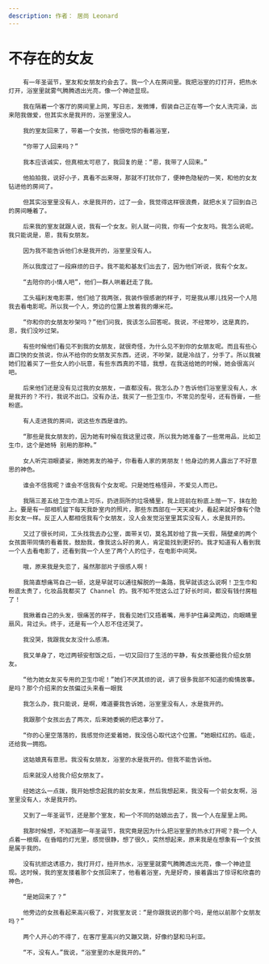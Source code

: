 ```yaml
---
description: 作者： 居尚 Leonard
---
```


# 不存在的女友

        有一年圣诞节，室友和女朋友约会去了。我一个人在房间里。我把浴室的灯打开，把热水灯开，浴室里就雾气腾腾透出光亮，像一个神迹显现。

        我在隔着一个客厅的房间里上网，写日志，发微博，假装自己正在等一个女人洗完澡，出来陪我做爱，但其实水是我开的，浴室里没人。

        我的室友回来了，带着一个女孩，他很吃惊的看着浴室，

        “你带了人回来吗？”

        我本应该诚实，但真相太可悲了，我回复的是：“恩，我带了人回来。”

        他拍拍我，说好小子，真看不出来呀，那就不打扰你了，便神色隐秘的一笑，和他的女友钻进他的房间了。

        但其实浴室里没有人，水是我开的，过了一会，我觉得这样很浪费，就把水关了回到自己的房间睡着了。

        后来我的室友就跟人说，我有一个女友。别人就一问我，你有一个女友吗。我怎么说呢。我只能说是，恩，我有女朋友。

        因为我不能告诉他们水是我开的，浴室里没有人。

        所以我度过了一段麻烦的日子。我不能和基友们出去了，因为他们听说，我有个女友。

        “去陪你的小情人吧”，他们一群人哄着赶走了我。

        工头福利发电影票，他们给了我两张，我装作很感谢的样子，可是我从哪儿找另一个人陪我去看电影呢。所以我一个人，旁边的位置上放着我的爆米花。

        “你和你的女朋友吵架吗？”他们问我，我该怎么回答呢。我说，不经常吵，这是真的，恩，我们没吵过架。

        有些时候他们看见不到我的女朋友，就很奇怪，为什么见不到你的女朋友呢。而且有些心直口快的女孩说，你从不给你的女朋友买东西，还说，不吵架，就是冷战了，分手了。所以我被她们拉着买了一些女人的小玩意，有些东西真的不错，我想，在我送给她的时候，她会很高兴吧。

        后来他们还是没有见过我的女朋友，一直都没有。我怎么办？告诉他们浴室里没有人，水是我开的？不行，我说不出口。没有办法，我买了一些卫生巾，不常见的型号，还有唇膏，一些粉底。

        有人走进我的房间，说这些东西是谁的。

        “那些是我女朋友的，因为她有时候在我这里过夜，所以我为她准备了一些常用品，比如卫生巾，这个是她特 别用的那种。”

        女人听完泪眼婆娑，揪她男友的袖子，你看看人家的男朋友！他身边的男人露出了不好意思的神色。

        谁会不信我呢？谁会不信我有个女友呢。只是她性格怪异，不爱见人而已。

        我隔三差五给卫生巾滴上可乐，扔进厕所的垃圾桶里，我上班前在粉底上揩一下，抹在脸上。要是有一部相机留下每天我卧室内的照片，那些东西部在一天天减少，看起来就好像有个隐形女友一样。反正人人都相信我有个女朋友，没人会发觉浴室里其实没有人，水是我开的。

        又过了很长时间，工头找我去办公室，面带关切，莫名其妙给了我一天假，隔壁桌的两个女孩面带同情的看着我，鼓励我，像我这么好的男人，肯定能找到更好的。我才知道有人看到我一个人去看电影了，还看到我一个人坐了两个人的位子，在电影中间哭。

        哦，原来我是失恋了，虽然那部片子很感人啊！

        我简直想痛骂自己一顿，这是早就可以通往解脱的一条路，我早就该这么说啊！卫生巾和粉底太贵了，化妆品我都买了 Channel 的。我不知不觉这么过了好长时间，都没有钱付房租了！

        我揪着自己的头发，很痛苦的样子，我看见她们又捂着嘴，用手护住鼻梁两边，向眼睛里扇风，背过头。终于，还是有一个人忍不住还哭了。

        我没哭，我跟我女友没什么感清。

        我又单身了，吃过两顿安慰饭之后，一切又回归了生活的平静，有女孩要给我介绍女朋友。

        “他为她女友买专用的卫生巾呢！”她们不厌其烦的说，讲了很多我部不知道的痴情故事。是吗？那个介绍来的女孩偏过头来看一眼我

        我怎么办，我只能说，是啊，难道要我告诉她，浴室里没有人，水是我开的。

        我跟那个女孩出去了两次，后来她委婉的把这事分了。

        “你的心里空落落的，我感觉你还爱着她，我没信心取代这个位置。“她眼红红的。临走，还给我一拥抱。

        这姑娘真有意思。我没有女朋友，浴室的水是我开的。但我不能告诉他。

        后来就没人给我介绍女朋友了。

        经她这么一点拨，我开始想念起我的前女友来，然后我想起来，我没有一个前女友啊，浴室里没有人，水是我开的。

        又到了一年圣诞节，还是那个室友，和一个不同的姑娘出去了，我一个人在屋里上网。

        我那时候想，不知道那一年圣诞节，我究竟是因为什么把浴室里的热水灯开呢？我一个人点着一根烟，在昏暗的灯光里，感觉很静，想了很久，突然想起来，原来我是在想象有一个女孩是属于我的。

        没有抗拒这诱惑力，我打开灯，扭开热水，浴室里就雾气腾腾透出光亮，像一个神迹显现。这时候，我的室友搂着那个女孩回来了，他看着浴室，先是好奇，接着露出了惊讶和欣喜的神色，

        “是她回来了？”

        他旁边的女孩看起来高兴极了，对我室友说：“是你跟我说的那个吗，是他以前那个女朋友吗？”

        两个人开心的不得了，在客厅里高兴的又蹦又跳，好像约瑟和马利亚。

        “不，没有人。”我说，“浴室里的水是我开的。”

